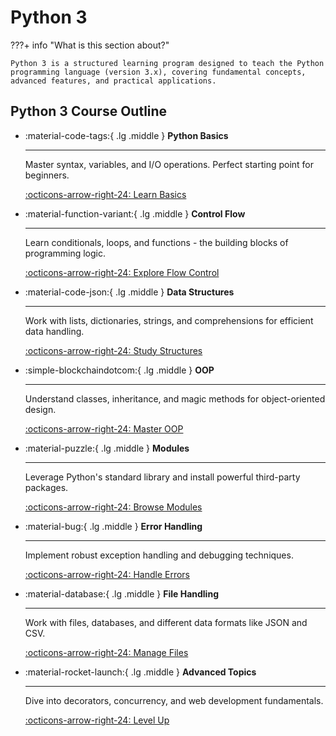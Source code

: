 # Python 3
???+ info "What is this section about?"

    Python 3 is a structured learning program designed to teach the Python programming language (version 3.x), covering fundamental concepts, advanced features, and practical applications.

## Python 3 Course Outline

<div class="grid cards" markdown>

-   :material-code-tags:{ .lg .middle } __Python Basics__

    ---

    Master syntax, variables, and I/O operations. Perfect starting point for beginners.

    [:octicons-arrow-right-24: Learn Basics](#python-basics)

-   :material-function-variant:{ .lg .middle } __Control Flow__

    ---

    Learn conditionals, loops, and functions - the building blocks of programming logic.

    [:octicons-arrow-right-24: Explore Flow Control](#control-flow)

-   :material-code-json:{ .lg .middle } __Data Structures__

    ---

    Work with lists, dictionaries, strings, and comprehensions for efficient data handling.

    [:octicons-arrow-right-24: Study Structures](#data-structures)

-   :simple-blockchaindotcom:{ .lg .middle } __OOP__

    ---

    Understand classes, inheritance, and magic methods for object-oriented design.

    [:octicons-arrow-right-24: Master OOP](#oop)

-   :material-puzzle:{ .lg .middle } __Modules__

    ---

    Leverage Python's standard library and install powerful third-party packages.

    [:octicons-arrow-right-24: Browse Modules](#modules)

-   :material-bug:{ .lg .middle } __Error Handling__

    ---

    Implement robust exception handling and debugging techniques.

    [:octicons-arrow-right-24: Handle Errors](#error-handling)

-   :material-database:{ .lg .middle } __File Handling__

    ---

    Work with files, databases, and different data formats like JSON and CSV.

    [:octicons-arrow-right-24: Manage Files](#file-handling)

-   :material-rocket-launch:{ .lg .middle } __Advanced Topics__

    ---

    Dive into decorators, concurrency, and web development fundamentals.

    [:octicons-arrow-right-24: Level Up](#advanced-topics)

</div>


